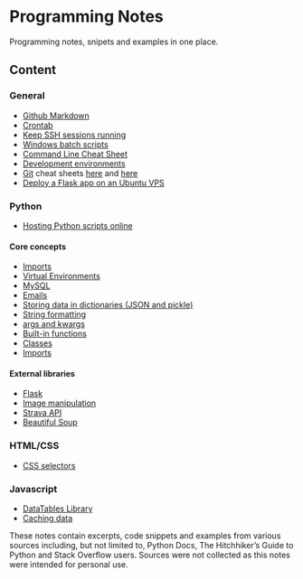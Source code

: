 # Programming Notes
Programming notes, snipets and examples in one place.

## Content

### General
* [Github Markdown](https://github.com/adam-p/markdown-here/wiki/Markdown-Cheatsheet)
* [Crontab](/general/crontab.md)
* [Keep SSH sessions running](/general/keep-ssh-running.md)
* [Windows batch scripts](/general/batch-script.md)
* [Command Line Cheat Sheet](/general/CLI-Cheat-Sheet.pdf)
* [Development environments](/general/dev-environments.md)
* [Git](/general/git.md) cheat sheets [here](/general/git-cheatsheet-EN-grey.pdf) and [here](/general/github-git-cheat-sheet.pdf)
* [Deploy a Flask app on an Ubuntu VPS](/general/ubuntu-vps.md)


### Python

* [Hosting Python scripts online](/python/hosting.md)

#### Core concepts
* [Imports](/python/imports.md)
* [Virtual Environments](/python/virtual-environments.md)
* [MySQL](/python/mysql.md)
* [Emails](/python/email.md)
* [Storing data in dictionaries (JSON and pickle)](/python/store-dicts.md)
* [String formatting](/python/string-formatting.md)
* [args and kwargs](/python/args-kwargs.md)
* [Built-in functions](/python/builtin-functions.md)
* [Classes](/python/classes.md)
* [Imports](/python/imports.md)


#### External libraries
* [Flask](/python/flask.md)
* [Image manipulation](/python/image-manipulation.md)
* [Strava API](/python/stravalib.md)
* [Beautiful Soup](/python/beautifulsoup4.md)

### HTML/CSS
* [CSS selectors](/html-css/css-selectors.md)

### Javascript
* [DataTables Library](/javascript/DataTables.md)
* [Caching data](/javascript/cache-data.md)

These notes contain excerpts, code snippets and examples from various sources including, but not limited to, Python Docs, The Hitchhiker’s Guide to Python and Stack Overflow users. Sources were not collected as this notes were intended for personal use.
